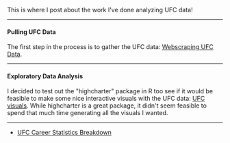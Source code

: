 This is where I post about the work I've done analyzing UFC data!

---
#### Pulling UFC Data

The first step in the process is to gather the UFC data: [Webscraping UFC Data](https://richard-j-obrien.github.io/2020-03-21-1-UFC-Webscraper-Report/).

---
#### Exploratory Data Analysis

I decided to test out the "highcharter" package in R too see if it would be feasible to make some nice interactive visuals with the UFC data: [UFC visuals](https://richard-j-obrien.github.io/2020-03-24-Interactive-Highcharter/). While highcharter is a great package, it didn't seem feasible to spend that much time generating all the visuals I wanted.


---
- [UFC Career Statistics Breakdown](https://public.tableau.com/profile/richard2368#!/vizhome/UFCCareerStatisticsBreakdown/Dashboard1)
